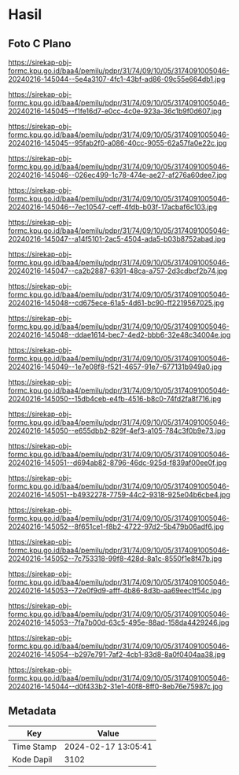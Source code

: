 # Hasil

## Foto C Plano

https://sirekap-obj-formc.kpu.go.id/baa4/pemilu/pdpr/31/74/09/10/05/3174091005046-20240216-145044--5e4a3107-4fc1-43bf-ad86-09c55e664db1.jpg

https://sirekap-obj-formc.kpu.go.id/baa4/pemilu/pdpr/31/74/09/10/05/3174091005046-20240216-145045--f1fe16d7-e0cc-4c0e-923a-36c1b9f0d607.jpg

https://sirekap-obj-formc.kpu.go.id/baa4/pemilu/pdpr/31/74/09/10/05/3174091005046-20240216-145045--95fab2f0-a086-40cc-9055-62a57fa0e22c.jpg

https://sirekap-obj-formc.kpu.go.id/baa4/pemilu/pdpr/31/74/09/10/05/3174091005046-20240216-145046--026ec499-1c78-474e-ae27-af276a60dee7.jpg

https://sirekap-obj-formc.kpu.go.id/baa4/pemilu/pdpr/31/74/09/10/05/3174091005046-20240216-145046--7ec10547-ceff-4fdb-b03f-17acbaf6c103.jpg

https://sirekap-obj-formc.kpu.go.id/baa4/pemilu/pdpr/31/74/09/10/05/3174091005046-20240216-145047--a14f5101-2ac5-4504-ada5-b03b8752abad.jpg

https://sirekap-obj-formc.kpu.go.id/baa4/pemilu/pdpr/31/74/09/10/05/3174091005046-20240216-145047--ca2b2887-6391-48ca-a757-2d3cdbcf2b74.jpg

https://sirekap-obj-formc.kpu.go.id/baa4/pemilu/pdpr/31/74/09/10/05/3174091005046-20240216-145048--cd675ece-61a5-4d61-bc90-ff2219567025.jpg

https://sirekap-obj-formc.kpu.go.id/baa4/pemilu/pdpr/31/74/09/10/05/3174091005046-20240216-145048--ddae1614-bec7-4ed2-bbb6-32e48c34004e.jpg

https://sirekap-obj-formc.kpu.go.id/baa4/pemilu/pdpr/31/74/09/10/05/3174091005046-20240216-145049--1e7e08f8-f521-4657-91e7-677131b949a0.jpg

https://sirekap-obj-formc.kpu.go.id/baa4/pemilu/pdpr/31/74/09/10/05/3174091005046-20240216-145050--15db4ceb-e4fb-4516-b8c0-74fd2fa8f716.jpg

https://sirekap-obj-formc.kpu.go.id/baa4/pemilu/pdpr/31/74/09/10/05/3174091005046-20240216-145050--e655dbb2-829f-4ef3-a105-784c3f0b9e73.jpg

https://sirekap-obj-formc.kpu.go.id/baa4/pemilu/pdpr/31/74/09/10/05/3174091005046-20240216-145051--d694ab82-8796-46dc-925d-f839af00ee0f.jpg

https://sirekap-obj-formc.kpu.go.id/baa4/pemilu/pdpr/31/74/09/10/05/3174091005046-20240216-145051--b4932278-7759-44c2-9318-925e04b6cbe4.jpg

https://sirekap-obj-formc.kpu.go.id/baa4/pemilu/pdpr/31/74/09/10/05/3174091005046-20240216-145052--8f651ce1-f8b2-4722-97d2-5b479b06adf6.jpg

https://sirekap-obj-formc.kpu.go.id/baa4/pemilu/pdpr/31/74/09/10/05/3174091005046-20240216-145052--7c753318-99f8-428d-8a1c-8550f1e8f47b.jpg

https://sirekap-obj-formc.kpu.go.id/baa4/pemilu/pdpr/31/74/09/10/05/3174091005046-20240216-145053--72e0f9d9-afff-4b86-8d3b-aa69eec1f54c.jpg

https://sirekap-obj-formc.kpu.go.id/baa4/pemilu/pdpr/31/74/09/10/05/3174091005046-20240216-145053--7fa7b00d-63c5-495e-88ad-158da4429246.jpg

https://sirekap-obj-formc.kpu.go.id/baa4/pemilu/pdpr/31/74/09/10/05/3174091005046-20240216-145054--b297e791-7af2-4cb1-83d8-8a0f0404aa38.jpg

https://sirekap-obj-formc.kpu.go.id/baa4/pemilu/pdpr/31/74/09/10/05/3174091005046-20240216-145044--d0f433b2-31e1-40f8-8ff0-8eb76e75987c.jpg


## Metadata

| Key        | Value               |
| ---------- | ------------------- |
| Time Stamp | 2024-02-17 13:05:41 |
| Kode Dapil | 3102                |



